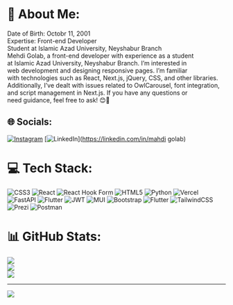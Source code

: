 # 💫 About Me:
Date of Birth: Octobr 11, 2001<br>Expertise: Front-end Developer<br>Student at Islamic Azad University, Neyshabur Branch<br>Mehdi Golab, a front-end developer with experience as a student <br>at Islamic Azad University, Neyshabur Branch. I’m interested in <br>web development and designing responsive pages. I’m familiar <br>with technologies such as React, Next.js, jQuery, CSS, and other libraries. <br>Additionally, I’ve dealt with issues related to OwlCarousel, font integration,<br>and script management in Next.js. If you have any questions or <br>need guidance, feel free to ask! 😊🚀


## 🌐 Socials:
[![Instagram](https://img.shields.io/badge/Instagram-%23E4405F.svg?logo=Instagram&logoColor=white)](https://instagram.com/mahdiglb.coder) [![LinkedIn](https://img.shields.io/badge/LinkedIn-%230077B5.svg?logo=linkedin&logoColor=white)](https://linkedin.com/in/mahdi golab) 

# 💻 Tech Stack:
![CSS3](https://img.shields.io/badge/css3-%231572B6.svg?style=for-the-badge&logo=css3&logoColor=white) ![React](https://img.shields.io/badge/react-%2320232a.svg?style=for-the-badge&logo=react&logoColor=%2361DAFB) ![React Hook Form](https://img.shields.io/badge/React%20Hook%20Form-%23EC5990.svg?style=for-the-badge&logo=reacthookform&logoColor=white) ![HTML5](https://img.shields.io/badge/html5-%23E34F26.svg?style=for-the-badge&logo=html5&logoColor=white) ![Python](https://img.shields.io/badge/python-3670A0?style=for-the-badge&logo=python&logoColor=ffdd54) ![Vercel](https://img.shields.io/badge/vercel-%23000000.svg?style=for-the-badge&logo=vercel&logoColor=white) ![FastAPI](https://img.shields.io/badge/FastAPI-005571?style=for-the-badge&logo=fastapi) ![Flutter](https://img.shields.io/badge/Flutter-%2302569B.svg?style=for-the-badge&logo=Flutter&logoColor=white) ![JWT](https://img.shields.io/badge/JWT-black?style=for-the-badge&logo=JSON%20web%20tokens) ![MUI](https://img.shields.io/badge/MUI-%230081CB.svg?style=for-the-badge&logo=mui&logoColor=white) ![Bootstrap](https://img.shields.io/badge/bootstrap-%238511FA.svg?style=for-the-badge&logo=bootstrap&logoColor=white) ![Flutter](https://img.shields.io/badge/Flutter-%2302569B.svg?style=for-the-badge&logo=Flutter&logoColor=white) ![TailwindCSS](https://img.shields.io/badge/tailwindcss-%2338B2AC.svg?style=for-the-badge&logo=tailwind-css&logoColor=white) ![Prezi](https://img.shields.io/badge/Prezi-%23000000.svg?style=for-the-badge&logo=Prezi&logoColor=white) ![Postman](https://img.shields.io/badge/Postman-FF6C37?style=for-the-badge&logo=postman&logoColor=white)
# 📊 GitHub Stats:
![](https://github-readme-stats.vercel.app/api?username=mahdigolab&theme=dark&hide_border=true&include_all_commits=true&count_private=true)<br/>
![](https://github-readme-streak-stats.herokuapp.com/?user=mahdigolab&theme=dark&hide_border=true)<br/>
![](https://github-readme-stats.vercel.app/api/top-langs/?username=mahdigolab&theme=dark&hide_border=true&include_all_commits=true&count_private=true&layout=compact)

---
[![](https://visitcount.itsvg.in/api?id=mahdigolab&icon=4&color=0)](https://visitcount.itsvg.in)

<!-- Proudly created with GPRM ( https://gprm.itsvg.in ) -->
